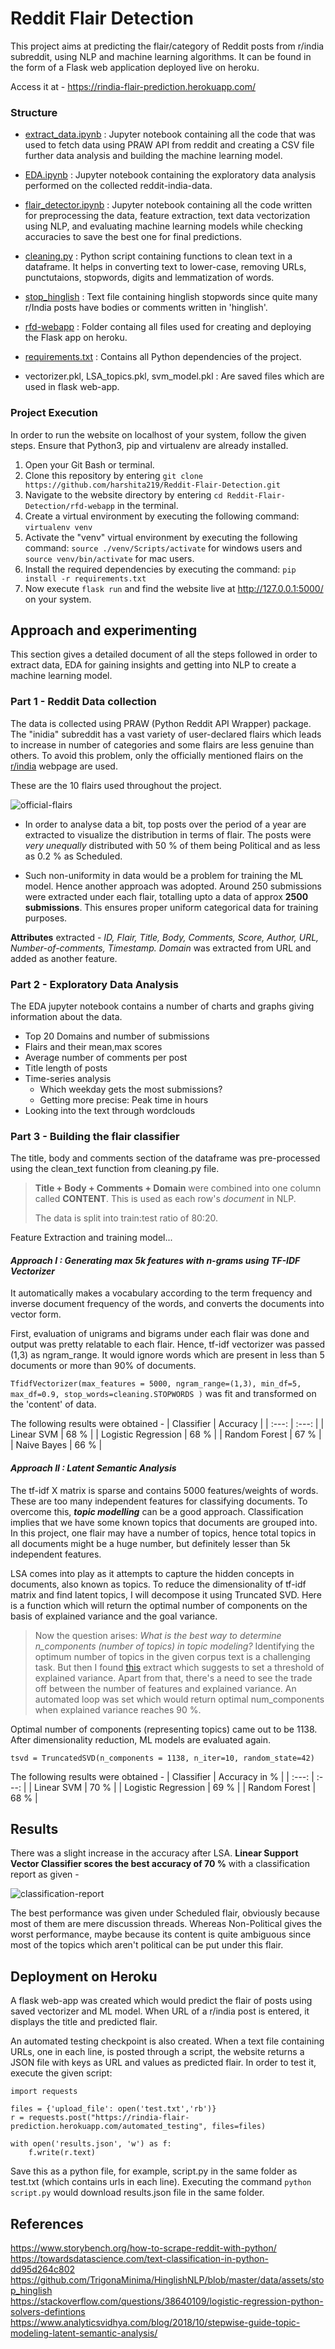 # Reddit Flair Detection

This project aims at predicting the flair/category of Reddit posts from r/india subreddit, using NLP and machine learning algorithms. It can be found in the form of a Flask web application deployed live on heroku. 

Access it at - https://rindia-flair-prediction.herokuapp.com/ 

### Structure 
- [extract_data.ipynb](https://github.com/harshita219/Reddit-Flair-Detection/blob/master/extract_data.ipynb) : Jupyter notebook containing all the code that was used to fetch data using PRAW API from reddit and creating a CSV file further data analysis and building the machine learning model.

- [EDA.ipynb](https://github.com/harshita219/Reddit-Flair-Detection/blob/master/EDA.ipynb) : Jupyter notebook containing the exploratory data analysis performed on the collected reddit-india-data.

- [flair_detector.ipynb](https://github.com/harshita219/Reddit-Flair-Detection/blob/master/flair_detector.ipynb) : Jupyter notebook containing all the code written for preprocessing the data, feature extraction, text data vectorization using NLP, and evaluating machine learning models while checking accuracies to save the best one for final predictions.

- [cleaning.py](https://github.com/harshita219/Reddit-Flair-Detection/blob/master/cleaning.py) : Python script containing functions to clean text in a dataframe. It helps in converting text to lower-case, removing URLs, punctutaions, stopwords, digits and lemmatization of words.

- [stop_hinglish](https://github.com/harshita219/Reddit-Flair-Detection/blob/master/stop_hinglish.txt) : Text file containing hinglish stopwords since quite many r/India posts have bodies or comments written in 'hinglish'.

- [rfd-webapp](https://github.com/harshita219/Reddit-Flair-Detection/tree/master/rfd-webapp) : Folder containg all files used for creating and deploying the Flask app on heroku.

- [requirements.txt](https://github.com/harshita219/Reddit-Flair-Detection/blob/master/requirements.txt) : Contains all Python dependencies of the project.

- vectorizer.pkl, LSA_topics.pkl, svm_model.pkl : Are saved files which are used in flask web-app.

### Project Execution
In order to run the website on localhost of your system, follow the given steps. Ensure that Python3, pip and virtualenv are already installed.
 
1. Open your Git Bash or terminal.
2. Clone this repository by entering ```git clone https://github.com/harshita219/Reddit-Flair-Detection.git``` 
3. Navigate to the website directory by entering ```cd Reddit-Flair-Detection/rfd-webapp``` in the terminal.
4. Create a virtual environment by executing the following command: ```virtualenv venv```
5. Activate the "venv" virtual environment by executing the following command: ```source ./venv/Scripts/activate``` for windows users and ```source venv/bin/activate``` for mac users.
6. Install the required dependencies by executing the command: ```pip install -r requirements.txt```
7. Now execute ```flask run``` and find the website live at http://127.0.0.1:5000/ on your system.

## Approach and experimenting
This section gives a detailed document of all the steps followed in order to extract data, EDA for gaining insights and getting into NLP to create a machine learning model.

### Part 1 - Reddit Data collection
The data is collected using PRAW (Python Reddit API Wrapper) package. The "inidia" subreddit has a vast variety of user-declared flairs which leads to increase in number of categories and some flairs are less genuine than others. To avoid this problem, only the officially mentioned flairs on the [r/india](https://www.reddit.com/r/india/) webpage are used. 

These are the 10 flairs used throughout the project. 

![official-flairs](images/official-flairs.PNG)

- In order to analyse data a bit, top posts over the period of a year are extracted to visualize the distribution in terms of flair. The posts were *very unequally* distributed with 50 % of them being Political and as less as 0.2 % as Scheduled.

- Such non-uniformity in data would be a problem for training the ML model. Hence another approach was adopted. Around 250 submissions were extracted under each flair, totalling upto a data of approx **2500 submissions**. This ensures proper uniform categorical data for training purposes.

**Attributes** extracted - *ID, Flair, Title, Body, Comments, Score, Author, URL, Number-of-comments, Timestamp. Domain* was extracted from URL and added as another feature.

### Part 2 - Exploratory Data Analysis
The EDA jupyter notebook contains a number of charts and graphs giving information about the data. 
- Top 20 Domains and number of submissions
- Flairs and their mean,max scores
- Average number of comments per post
- Title length of posts
- Time-series analysis
  - Which weekday gets the most submissions?
  - Getting more precise: Peak time in hours
- Looking into the text through wordclouds

### Part 3 - Building the flair classifier
The title, body and comments section of the dataframe was pre-processed using the clean_text function from cleaning.py file. 
> **Title + Body + Comments + Domain** were combined into one column called **CONTENT**. This is used as each row's *document* in NLP.
>
> The data is split into train:test ratio of 80:20.

Feature Extraction and training model...

 #### *Approach I : Generating max 5k features with n-grams using TF-IDF Vectorizer* 
 It automatically makes a vocabulary according to the term frequency and inverse document frequency of the words, and converts the documents into vector form. 

First, evaluation of unigrams and bigrams under each flair was done and output was pretty relatable to each flair. Hence, tf-idf vectorizer was passed (1,3) as ngram_range. It would ignore words which are present in less than 5 documents or more than 90% of documents. 

```TfidfVectorizer(max_features = 5000, ngram_range=(1,3), min_df=5, max_df=0.9, stop_words=cleaning.STOPWORDS )``` was fit and transformed on the 'content' of data.

The following results were obtained -
| Classifier | Accuracy |
| :---: | :---: | 
| Linear SVM | 68 % |
| Logistic Regression | 68 % | 
| Random Forest | 67 % | 
| Naive Bayes | 66 % |

#### *Approach II : Latent Semantic Analysis*
The tf-idf X matrix is sparse and contains 5000 features/weights of words. These are too many independent features for classifying documents. To overcome this, ***topic modelling*** can be a good approach. Classification implies that we have some known topics that documents are grouped into. In this project, one flair may have a number of topics, hence total topics in all documents might be a huge number, but definitely lesser than 5k independent features.

LSA comes into play as it attempts to capture the hidden concepts in documents, also known as topics. To reduce the dimensionality of tf-idf matrix and find latent topics, I will decompose it using Truncated SVD. Here is a function which will return the optimal number of components on the basis of explained variance and the goal variance.

> Now the question arises: *What is the best way to determine n_components (number of topics) in topic modeling?* Identifying the optimum number of topics in the given corpus text is a challenging task. But then I found [this](https://books.google.co.in/books?id=kIhQDwAAQBAJ&pg=PT154&lpg=PT154&dq=tsvd+optimum+components+explained+variance&source=bl&ots=OmYw-JgkJO&sig=ACfU3U0PtcsL_klxGIJIGZf7JSi01PIN4Q&hl=en&sa=X&ved=2ahUKEwitwdKQ1IPpAhVA73MBHY3EAmgQ6AEwBXoECAwQAQ#v=onepage&q=tsvd%20optimum%20components%20explained%20variance&f=false) extract which suggests to set a threshold of explained variance. Apart from that, there's a need to see the trade off between the number of features and explained variance. An automated loop was set which would return optimal num_components when explained variance reaches 90 %.

Optimal number of components (representing topics) came out to be 1138. After dimensionality reduction, ML models are evaluated again.

```tsvd = TruncatedSVD(n_components = 1138, n_iter=10, random_state=42)```

The following results were obtained -
| Classifier | Accuracy in % |
| :---: | :---: | 
| Linear SVM | 70 % |
| Logistic Regression | 69 % | 
| Random Forest | 68 % |

## Results
There was a slight increase in the accuracy after LSA. **Linear Support Vector Classifier scores the best accuracy of 70 %** with a classification report as given -

![classification-report](images/report.PNG)

The best performance was given under Scheduled flair, obviously because most of them are mere discussion threads. Whereas Non-Political gives the worst performance, maybe because its content is quite ambiguous since most of the topics which aren't political can be put under this flair.

## Deployment on Heroku

A flask web-app was created which would predict the flair of posts using saved vectorizer and ML model. When URL of a r/india post is entered, it displays the title and predicted flair.

An automated testing checkpoint is also created. When a text file containing URLs, one in each line, is posted through a script, the website returns a JSON file with keys as URL and values as predicted flair. In order to test it, execute the given script:

```
import requests

files = {'upload_file': open('test.txt','rb')}
r = requests.post("https://rindia-flair-prediction.herokuapp.com/automated_testing", files=files)

with open('results.json', 'w') as f:
    f.write(r.text)
```
Save this as a python file, for example, script.py in the same folder as test.txt (which contains urls in each line). Executing the command ```python script.py``` would download results.json file in the same folder.

## References

https://www.storybench.org/how-to-scrape-reddit-with-python/  
https://towardsdatascience.com/text-classification-in-python-dd95d264c802  
https://github.com/TrigonaMinima/HinglishNLP/blob/master/data/assets/stop_hinglish  
https://stackoverflow.com/questions/38640109/logistic-regression-python-solvers-defintions  
https://www.analyticsvidhya.com/blog/2018/10/stepwise-guide-topic-modeling-latent-semantic-analysis/




